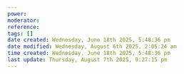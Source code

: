 ```yaml
---
power: 
moderator:
reference:
tags: []
date created: Wednesday, June 18th 2025, 5:48:36 pm
date modified: Wednesday, August 6th 2025, 2:05:24 am
time created: Wednesday, June 18th 2025, 5:48:36 pm
last update: Thursday, August 7th 2025, 9:27:15 pm
---
```

